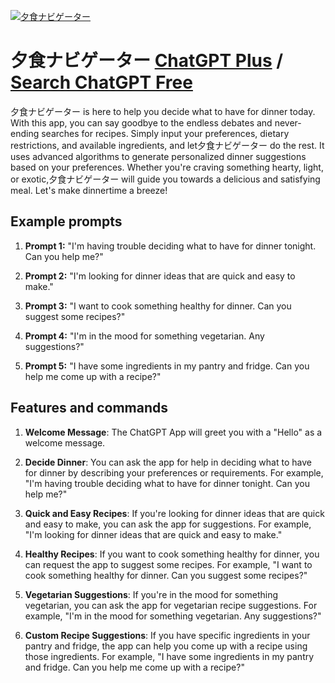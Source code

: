 
[![夕食ナビゲーター](https://files.oaiusercontent.com/file-QNb1cRMkorYUVzTA5XVXHrLz?se=2123-10-18T01%3A29%3A25Z&sp=r&sv=2021-08-06&sr=b&rscc=max-age%3D31536000%2C%20immutable&rscd=attachment%3B%20filename%3Dce8cfc64-d1d6-46b9-876c-4062067791b0.png&sig=cspDYwLwtjVNCgqASdOzsWAMuh2FGk0VsCfIvoYbj2Y%3D)](https://chat.openai.com/g/g-8iQTSG3o3-xi-shi-nabigeta)

# 夕食ナビゲーター [ChatGPT Plus](https://chat.openai.com/g/g-8iQTSG3o3-xi-shi-nabigeta) / [Search ChatGPT Free](https://gptcall.net/index.html#/?search=%E5%A4%95%E9%A3%9F%E3%83%8A%E3%83%93%E3%82%B2%E3%83%BC%E3%82%BF%E3%83%BC)

夕食ナビゲーター is here to help you decide what to have for dinner today. With this app, you can say goodbye to the endless debates and never-ending searches for recipes. Simply input your preferences, dietary restrictions, and available ingredients, and let夕食ナビゲーター do the rest. It uses advanced algorithms to generate personalized dinner suggestions based on your preferences. Whether you're craving something hearty, light, or exotic,夕食ナビゲーター will guide you towards a delicious and satisfying meal. Let's make dinnertime a breeze!

## Example prompts

1. **Prompt 1:** "I'm having trouble deciding what to have for dinner tonight. Can you help me?"

2. **Prompt 2:** "I'm looking for dinner ideas that are quick and easy to make."

3. **Prompt 3:** "I want to cook something healthy for dinner. Can you suggest some recipes?"

4. **Prompt 4:** "I'm in the mood for something vegetarian. Any suggestions?"

5. **Prompt 5:** "I have some ingredients in my pantry and fridge. Can you help me come up with a recipe?"

## Features and commands

1. **Welcome Message**: The ChatGPT App will greet you with a "Hello" as a welcome message.

2. **Decide Dinner**: You can ask the app for help in deciding what to have for dinner by describing your preferences or requirements. For example, "I'm having trouble deciding what to have for dinner tonight. Can you help me?"

3. **Quick and Easy Recipes**: If you're looking for dinner ideas that are quick and easy to make, you can ask the app for suggestions. For example, "I'm looking for dinner ideas that are quick and easy to make."

4. **Healthy Recipes**: If you want to cook something healthy for dinner, you can request the app to suggest some recipes. For example, "I want to cook something healthy for dinner. Can you suggest some recipes?"

5. **Vegetarian Suggestions**: If you're in the mood for something vegetarian, you can ask the app for vegetarian recipe suggestions. For example, "I'm in the mood for something vegetarian. Any suggestions?"

6. **Custom Recipe Suggestions**: If you have specific ingredients in your pantry and fridge, the app can help you come up with a recipe using those ingredients. For example, "I have some ingredients in my pantry and fridge. Can you help me come up with a recipe?"


